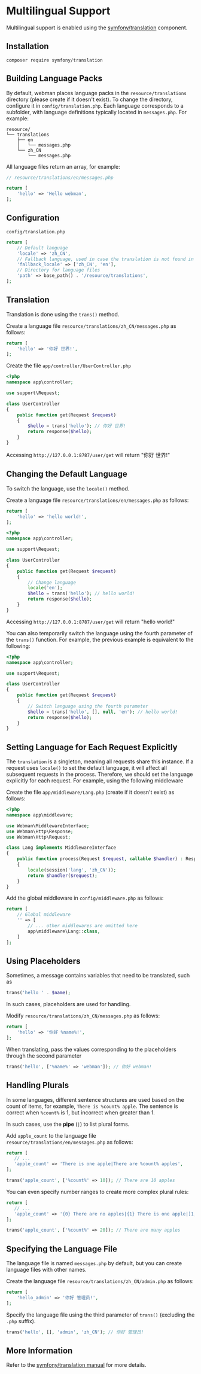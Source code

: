 # Multilingual Support

Multilingual support is enabled using the [symfony/translation](https://github.com/symfony/translation) component.

## Installation
```
composer require symfony/translation
```

## Building Language Packs
By default, webman places language packs in the `resource/translations` directory (please create if it doesn't exist). To change the directory, configure it in `config/translation.php`. Each language corresponds to a subfolder, with language definitions typically located in `messages.php`. For example:
```
resource/
└── translations
    ├── en
    │   └── messages.php
    └── zh_CN
        └── messages.php
```

All language files return an array, for example:
```php
// resource/translations/en/messages.php

return [
    'hello' => 'Hello webman',
];
```

## Configuration

`config/translation.php`

```php
return [
    // Default language
    'locale' => 'zh_CN',
    // Fallback language, used in case the translation is not found in the current language
    'fallback_locale' => ['zh_CN', 'en'],
    // Directory for language files
    'path' => base_path() . '/resource/translations',
];
```

## Translation
Translation is done using the `trans()` method.

Create a language file `resource/translations/zh_CN/messages.php` as follows:
```php
return [
    'hello' => '你好 世界!',
];
```

Create the file `app/controller/UserController.php`
```php
<?php
namespace app\controller;

use support\Request;

class UserController
{
    public function get(Request $request)
    {
        $hello = trans('hello'); // 你好 世界!
        return response($hello);
    }
}
```

Accessing `http://127.0.0.1:8787/user/get` will return "你好 世界!"

## Changing the Default Language
To switch the language, use the `locale()` method.

Create a language file `resource/translations/en/messages.php` as follows:
```php
return [
    'hello' => 'hello world!',
];
```

```php
<?php
namespace app\controller;

use support\Request;

class UserController
{
    public function get(Request $request)
    {
        // Change language
        locale('en');
        $hello = trans('hello'); // hello world!
        return response($hello);
    }
}
```
Accessing `http://127.0.0.1:8787/user/get` will return "hello world!"

You can also temporarily switch the language using the fourth parameter of the `trans()` function. For example, the previous example is equivalent to the following:
```php
<?php
namespace app\controller;

use support\Request;

class UserController
{
    public function get(Request $request)
    {
        // Switch language using the fourth parameter
        $hello = trans('hello', [], null, 'en'); // hello world!
        return response($hello);
    }
}
```

## Setting Language for Each Request Explicitly
The `translation` is a singleton, meaning all requests share this instance. If a request uses `locale()` to set the default language, it will affect all subsequent requests in the process. Therefore, we should set the language explicitly for each request. For example, using the following middleware

Create the file `app/middleware/Lang.php` (create if it doesn't exist) as follows:
```php
<?php
namespace app\middleware;

use Webman\MiddlewareInterface;
use Webman\Http\Response;
use Webman\Http\Request;

class Lang implements MiddlewareInterface
{
    public function process(Request $request, callable $handler) : Response
    {
        locale(session('lang', 'zh_CN'));
        return $handler($request);
    }
}
```

Add the global middleware in `config/middleware.php` as follows:
```php
return [
    // Global middleware
    '' => [
        // ... other middlewares are omitted here
        app\middleware\Lang::class,
    ]
];
```

## Using Placeholders
Sometimes, a message contains variables that need to be translated, such as
```php
trans('hello ' . $name);
```
In such cases, placeholders are used for handling.

Modify `resource/translations/zh_CN/messages.php` as follows:
```php
return [
    'hello' => '你好 %name%!',
];
```
When translating, pass the values corresponding to the placeholders through the second parameter
```php
trans('hello', ['%name%' => 'webman']); // 你好 webman!
```

## Handling Plurals
In some languages, different sentence structures are used based on the count of items, for example, `There is %count% apple`. The sentence is correct when `%count%` is 1, but incorrect when greater than 1.

In such cases, use the **pipe** (`|`) to list plural forms.

Add `apple_count` to the language file `resource/translations/en/messages.php` as follows:
```php
return [
   // ...
   'apple_count' => 'There is one apple|There are %count% apples',
];
```

```php
trans('apple_count', ['%count%' => 10]); // There are 10 apples
```

You can even specify number ranges to create more complex plural rules:
```php
return [
   // ...
   'apple_count' => '{0} There are no apples|{1} There is one apple|]1,19] There are %count% apples|[20,Inf[ There are many apples'
];
```

```php
trans('apple_count', ['%count%' => 20]); // There are many apples
```

## Specifying the Language File
The language file is named `messages.php` by default, but you can create language files with other names.

Create the language file `resource/translations/zh_CN/admin.php` as follows:
```php
return [
    'hello_admin' => '你好 管理员!',
];
```

Specify the language file using the third parameter of `trans()` (excluding the `.php` suffix).
```php
trans('hello', [], 'admin', 'zh_CN'); // 你好 管理员!
```

## More Information
Refer to the [symfony/translation manual](https://symfony.com/doc/current/translation.html) for more details.